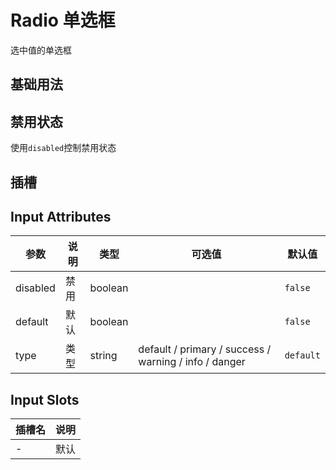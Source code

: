 # Radio 单选框

选中值的单选框

## 基础用法

<preview path="../../components/form/radio/radio.vue"></preview>

## 禁用状态

使用`disabled`控制禁用状态

<preview path="../../components/form/radio/radio-disabled.vue"></preview>

## 插槽

<preview path="../../components/form/radio/radio-slot.vue"></preview>

## Input Attributes

| 参数     | 说明 | 类型    | 可选值                                                | 默认值    |
| -------- | ---- | ------- | ----------------------------------------------------- | --------- |
| disabled | 禁用 | boolean |                                                       | `false`   |
| default  | 默认 | boolean |                                                       | `false`   |
| type     | 类型 | string  | default / primary / success / warning / info / danger | `default` |

## Input Slots 

| 插槽名 | 说明 |
| ------ | ---- |
| -      | 默认 |
